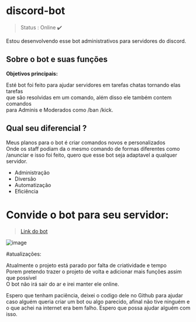 <h1>discord-bot</h1>
 
>Status :  Online ✔️

Estou desenvolvendo esse bot administrativos para servidores do discord.

<h2>Sobre o bot e suas funções</h2>

**Objetivos principais:**

<p>Esté bot foi feito para ajudar servidores em tarefas chatas tornando elas tarefas<br>
que são resolvidas em um comando, além disso ele também contem comandos<br>
para Adminis e Moderados como /ban /kick.</p>

<h2>Qual seu diferencial ?</h2>

<p>Meus planos para o bot é criar comandos novos e personalizados<br>
 Onde os staff podiam da o mesmo comando de formas diferentes como<br>
 /anunciar e isso foi feito, quero que esse bot seja adaptavel a qualquer servidor.<p>

+ Administração
+ Diversão
+ Automatização
+ Eficiência

# Convide o bot para seu servidor:

>[Link do bot](https://discord.com/oauth2/authorize?client_id=611815236592205824&permissions=8&scope=bot)

![image](https://github.com/krigerofc/discord-bot/assets/118851624/28fcf2fe-5253-4e85-8dc3-d33a52d1b107)

 #atualizações:

 <p>Atualmente o projeto está parado por falta de criatividade e tempo<br>
  Porem pretendo trazer o projeto de volta e adicionar mais funções assim que possível<br>
  O bot não irá sair do ar e irei manter ele online.</p>
 
 <p>Espero que tenham paciência, deixei o codigo dele no Github para ajudar caso alguém queria 
  criar um bot ou algo parecido, afinal não tive ninguém e o que achei na internet era bem falho.
  Espero que possa ajudar alguém com isso.</p>

